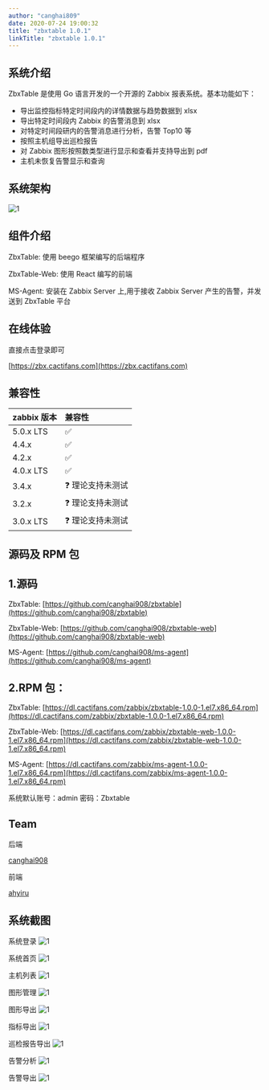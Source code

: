 ```yaml
---
author: "canghai809"
date: 2020-07-24 19:00:32
title: "zbxtable 1.0.1"
linkTitle: "zbxtable 1.0.1"
---
```


## 系统介绍

ZbxTable 是使用 Go 语言开发的一个开源的 Zabbix 报表系统。基本功能如下：

- 导出监控指标特定时间段内的详情数据与趋势数据到 xlsx
- 导出特定时间段内 Zabbix 的告警消息到 xlsx
- 对特定时间段研内的告警消息进行分析，告警 Top10 等
- 按照主机组导出巡检报告
- 对 Zabbix 图形按照数类型进行显示和查看并支持导出到 pdf
- 主机未恢复告警显示和查询

## 系统架构

![1](https://img.cactifans.com/wp-content/uploads/2020/07/zbxtable.png)

## 组件介绍

ZbxTable: 使用 beego 框架编写的后端程序

ZbxTable-Web: 使用 React 编写的前端

MS-Agent: 安装在 Zabbix Server 上,用于接收 Zabbix Server 产生的告警，并发送到 ZbxTable 平台

## 在线体验

直接点击登录即可

[https://zbx.cactifans.com](https://zbx.cactifans.com)

## 兼容性

| zabbix 版本 | 兼容性            |
| :---------- | :---------------- |
| 5.0.x LTS   | ✅                |
| 4.4.x       | ✅                |
| 4.2.x       | ✅                |
| 4.0.x LTS   | ✅                |
| 3.4.x       | ❓ 理论支持未测试 |
| 3.2.x       | ❓ 理论支持未测试 |
| 3.0.x LTS   | ❓ 理论支持未测试 |

## 源码及 RPM 包

## 1.源码

ZbxTable: [https://github.com/canghai908/zbxtable](https://github.com/canghai908/zbxtable)

ZbxTable-Web: [https://github.com/canghai908/zbxtable-web](https://github.com/canghai908/zbxtable-web)

MS-Agent: [https://github.com/canghai908/ms-agent](https://github.com/canghai908/ms-agent)

## 2.RPM 包：

ZbxTable: [https://dl.cactifans.com/zabbix/zbxtable-1.0.0-1.el7.x86_64.rpm](https://dl.cactifans.com/zabbix/zbxtable-1.0.0-1.el7.x86_64.rpm)

ZbxTable-Web: [https://dl.cactifans.com/zabbix/zbxtable-web-1.0.0-1.el7.x86_64.rpm](https://dl.cactifans.com/zabbix/zbxtable-web-1.0.0-1.el7.x86_64.rpm)

MS-Agent: [https://dl.cactifans.com/zabbix/ms-agent-1.0.0-1.el7.x86_64.rpm](https://dl.cactifans.com/zabbix/ms-agent-1.0.0-1.el7.x86_64.rpm)

系统默认账号：admin 密码：Zbxtable

## Team

后端

[canghai908](https://github.com/canghai908)

前端

[ahyiru](https://github.com/ahyiru)

## 系统截图

系统登录
![1](https://img.cactifans.com/wp-content/uploads/2020/07/C893A6D6-D4BC-4E0F-A087-2826E6D12699.png)

系统首页
![1](https://img.cactifans.com/wp-content/uploads/2020/07/BA043817-6994-44FE-8FC2-36D2561C0C92.png)

主机列表
![1](https://img.cactifans.com/wp-content/uploads/2020/07/7F477F6C-8BB0-4042-A643-0D3902C706E3.png)

图形管理
![1](https://img.cactifans.com/wp-content/uploads/2020/07/6F1BD4F7-B185-4D49-A48C-4E9E0E6900A4.png)

图形导出
![1](https://img.cactifans.com/wp-content/uploads/2020/07/2DE17FD9-320B-4685-BCEF-08BFA834A8F7.png)

指标导出
![1](https://img.cactifans.com/wp-content/uploads/2020/07/99E941CE-0018-4AB3-A8B0-35795FA852FA.png)

巡检报告导出
![1](https://img.cactifans.com/wp-content/uploads/2020/07/88B8D652-183A-4595-ACFD-47157FD230FB.png)

告警分析
![1](https://img.cactifans.com/wp-content/uploads/2020/07/482304D1-FD67-4C09-B6E5-7D0660D69556.png)

告警导出
![1](https://img.cactifans.com/wp-content/uploads/2020/07/D2C82FC2-D6F2-472C-BA32-F8825A12F7CA.png)
